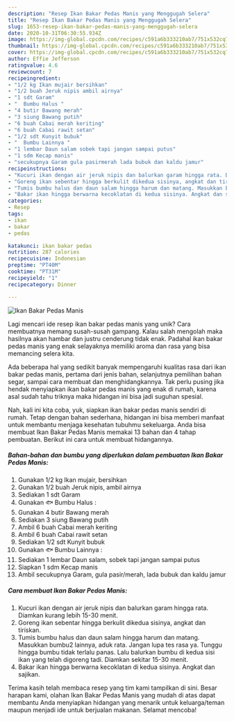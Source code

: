 ```yaml
---
description: "Resep Ikan Bakar Pedas Manis yang Menggugah Selera"
title: "Resep Ikan Bakar Pedas Manis yang Menggugah Selera"
slug: 1653-resep-ikan-bakar-pedas-manis-yang-menggugah-selera
date: 2020-10-31T06:30:55.934Z
image: https://img-global.cpcdn.com/recipes/c591a6b333210ab7/751x532cq70/ikan-bakar-pedas-manis-foto-resep-utama.jpg
thumbnail: https://img-global.cpcdn.com/recipes/c591a6b333210ab7/751x532cq70/ikan-bakar-pedas-manis-foto-resep-utama.jpg
cover: https://img-global.cpcdn.com/recipes/c591a6b333210ab7/751x532cq70/ikan-bakar-pedas-manis-foto-resep-utama.jpg
author: Effie Jefferson
ratingvalue: 4.6
reviewcount: 7
recipeingredient:
- "1/2 kg Ikan mujair bersihkan"
- "1/2 buah Jeruk nipis ambil airnya"
- "1 sdt Garam"
- "  Bumbu Halus "
- "4 butir Bawang merah"
- "3 siung Bawang putih"
- "6 buah Cabai merah keriting"
- "6 buah Cabai rawit setan"
- "1/2 sdt Kunyit bubuk"
- "  Bumbu Lainnya "
- "1 lembar Daun salam sobek tapi jangan sampai putus"
- "1 sdm Kecap manis"
- "secukupnya Garam gula pasirmerah lada bubuk dan kaldu jamur"
recipeinstructions:
- "Kucuri ikan dengan air jeruk nipis dan balurkan garam hingga rata. Diamkan kurang lebih 15-30 menit."
- "Goreng ikan sebentar hingga berkulit dikedua sisinya, angkat dan tiriskan."
- "Tumis bumbu halus dan daun salam hingga harum dan matang. Masukkan bumbu2 lainnya, aduk rata. Jangan lupa tes rasa ya. Tunggu hingga bumbu tidak terlalu panas. Lalu balurkan bumbu di kedua sisi ikan yang telah digoreng tadi. Diamkan sekitar 15-30 menit."
- "Bakar ikan hingga berwarna kecoklatan di kedua sisinya. Angkat dan sajikan."
categories:
- Resep
tags:
- ikan
- bakar
- pedas

katakunci: ikan bakar pedas 
nutrition: 287 calories
recipecuisine: Indonesian
preptime: "PT40M"
cooktime: "PT31M"
recipeyield: "1"
recipecategory: Dinner

---
```



![Ikan Bakar Pedas Manis](https://img-global.cpcdn.com/recipes/c591a6b333210ab7/751x532cq70/ikan-bakar-pedas-manis-foto-resep-utama.jpg)

Lagi mencari ide resep ikan bakar pedas manis yang unik? Cara membuatnya memang susah-susah gampang. Kalau salah mengolah maka hasilnya akan hambar dan justru cenderung tidak enak. Padahal ikan bakar pedas manis yang enak selayaknya memiliki aroma dan rasa yang bisa memancing selera kita.

Ada beberapa hal yang sedikit banyak mempengaruhi kualitas rasa dari ikan bakar pedas manis, pertama dari jenis bahan, selanjutnya pemilihan bahan segar, sampai cara membuat dan menghidangkannya. Tak perlu pusing jika hendak menyiapkan ikan bakar pedas manis yang enak di rumah, karena asal sudah tahu triknya maka hidangan ini bisa jadi suguhan spesial.




Nah, kali ini kita coba, yuk, siapkan ikan bakar pedas manis sendiri di rumah. Tetap dengan bahan sederhana, hidangan ini bisa memberi manfaat untuk membantu menjaga kesehatan tubuhmu sekeluarga. Anda bisa membuat Ikan Bakar Pedas Manis memakai 13 bahan dan 4 tahap pembuatan. Berikut ini cara untuk membuat hidangannya.

<!--inarticleads1-->

##### Bahan-bahan dan bumbu yang diperlukan dalam pembuatan Ikan Bakar Pedas Manis:

1. Gunakan 1/2 kg Ikan mujair, bersihkan
1. Gunakan 1/2 buah Jeruk nipis, ambil airnya
1. Sediakan 1 sdt Garam
1. Gunakan  🐟 Bumbu Halus :
1. Gunakan 4 butir Bawang merah
1. Sediakan 3 siung Bawang putih
1. Ambil 6 buah Cabai merah keriting
1. Ambil 6 buah Cabai rawit setan
1. Sediakan 1/2 sdt Kunyit bubuk
1. Gunakan  🐟 Bumbu Lainnya :
1. Sediakan 1 lembar Daun salam, sobek tapi jangan sampai putus
1. Siapkan 1 sdm Kecap manis
1. Ambil secukupnya Garam, gula pasir/merah, lada bubuk dan kaldu jamur




<!--inarticleads2-->

##### Cara membuat Ikan Bakar Pedas Manis:

1. Kucuri ikan dengan air jeruk nipis dan balurkan garam hingga rata. Diamkan kurang lebih 15-30 menit.
1. Goreng ikan sebentar hingga berkulit dikedua sisinya, angkat dan tiriskan.
1. Tumis bumbu halus dan daun salam hingga harum dan matang. Masukkan bumbu2 lainnya, aduk rata. Jangan lupa tes rasa ya. Tunggu hingga bumbu tidak terlalu panas. Lalu balurkan bumbu di kedua sisi ikan yang telah digoreng tadi. Diamkan sekitar 15-30 menit.
1. Bakar ikan hingga berwarna kecoklatan di kedua sisinya. Angkat dan sajikan.




Terima kasih telah membaca resep yang tim kami tampilkan di sini. Besar harapan kami, olahan Ikan Bakar Pedas Manis yang mudah di atas dapat membantu Anda menyiapkan hidangan yang menarik untuk keluarga/teman maupun menjadi ide untuk berjualan makanan. Selamat mencoba!
